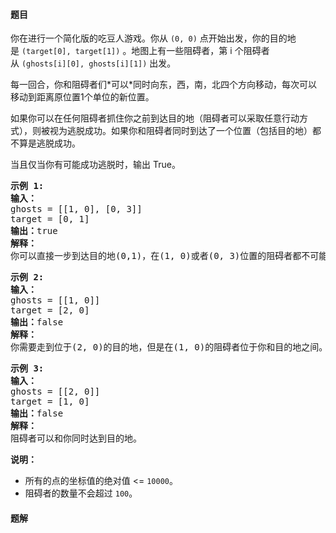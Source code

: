 #### 题目
<p>你在进行一个简化版的吃豆人游戏。你从&nbsp;<code>(0, 0)</code>&nbsp;点开始出发，你的目的地是&nbsp;<code>(target[0], target[1])</code>&nbsp;。地图上有一些阻碍者，第 i 个阻碍者从&nbsp;<code>(ghosts[i][0], ghosts[i][1])</code>&nbsp;出发。</p>

<p>每一回合，你和阻碍者们*可以*同时向东，西，南，北四个方向移动，每次可以移动到距离原位置1个单位的新位置。</p>

<p>如果你可以在任何阻碍者抓住你之前到达目的地（阻碍者可以采取任意行动方式），则被视为逃脱成功。如果你和阻碍者同时到达了一个位置（包括目的地）都不算是逃脱成功。</p>

<p>当且仅当你有可能成功逃脱时，输出 True。</p>

<pre><strong>示例 1:</strong>
<strong>输入：</strong> 
ghosts = [[1, 0], [0, 3]]
target = [0, 1]
<strong>输出：</strong>true
<strong>解释：
</strong>你可以直接一步到达目的地(0,1)，在(1, 0)或者(0, 3)位置的阻碍者都不可能抓住你。 
</pre>

<pre><strong>示例 2:</strong>
<strong>输入：</strong> 
ghosts = [[1, 0]]
target = [2, 0]
<strong>输出：</strong>false
<strong>解释：</strong>
你需要走到位于(2, 0)的目的地，但是在(1, 0)的阻碍者位于你和目的地之间。 
</pre>

<pre><strong>示例 3:</strong>
<strong>输入：</strong> 
ghosts = [[2, 0]]
target = [1, 0]
<strong>输出：</strong>false
<strong>解释：
</strong>阻碍者可以和你同时达到目的地。 
</pre>

<p><strong>说明：</strong></p>

<ul>
	<li>所有的点的坐标值的绝对值 &lt;=&nbsp;<code>10000</code>。</li>
	<li>阻碍者的数量不会超过&nbsp;<code>100</code>。</li>
</ul>


 #### 题解